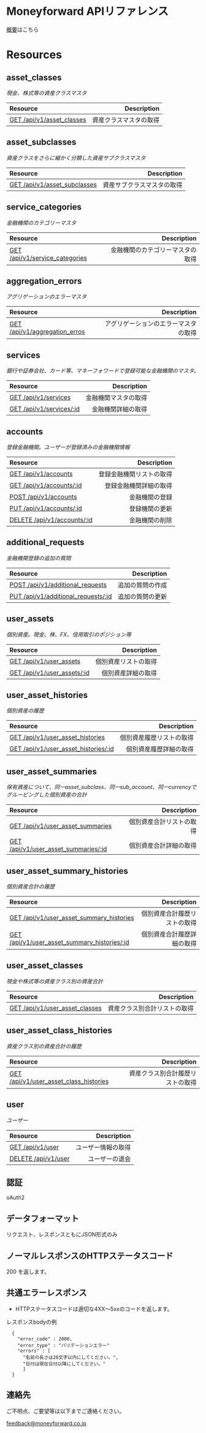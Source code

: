 # Moneyforward APIリファレンス
[概要](README.md)はこちら

# Resources

## asset_classes
*現金、株式等の資産クラスマスタ*

 Resource | Description 
:-----------|------------------------:
 [GET /api/v1/asset_classes](asset_classes_index.md) | 資産クラスマスタの取得
 
## asset_subclasses
*資産クラスをさらに細かく分類した資産サブクラスマスタ*

 Resource | Description 
:-----------|-----------------------:
 [GET /api/v1/asset_subclasses](asset_subclasses_index.md) | 資産サブクラスマスタの取得

## service_categories
*金融機関のカテゴリーマスタ*

 Resource | Description 
:-----------|-----------------------:
 [GET /api/v1/service_categories](service_categories_index.md) | 金融機関のカテゴリーマスタの取得

## aggregation_errors
*アグリゲーションのエラーマスタ*

 Resource | Description 
:-----------|-----------------------:
 [GET /api/v1/aggregation_erros](aggregation_errors_index.md) | アグリゲーションのエラーマスタの取得

## services
*銀行や証券会社、カード等、マネーフォワードで登録可能な金融機関のマスタ。*

 Resource | Description 
:-----------|------------------------:
 [GET /api/v1/services](services_index.md) | 金融機関マスタの取得
 [GET /api/v1/services/:id](services_show.md) | 金融機関詳細の取得

## accounts
*登録金融機関。ユーザーが登録済みの金融機関情報*

 Resource | Description
:-----------|------------------------:
 [GET /api/v1/accounts](accounts_index.md) | 登録金融機関リストの取得
 [GET /api/v1/accounts/:id](accounts_show.md) | 登録金融機関詳細の取得
 [POST /api/v1/accounts](accounts_create.md) | 金融機関の登録
 [PUT /api/v1/accounts/:id](accounts_update.md) | 登録機関の更新
 [DELETE /api/v1/accounts/:id](accounts_destroy.md) | 金融機関の削除

## additional_requests
*金融機関登録の追加の質問*

 Resource | Description
:-----------|------------------------:
 [POST /api/v1/additional_requests](additional_requests_create.md) | 追加の質問の作成
 [PUT /api/v1/additional_requests/:id](additional_requests_update.md) | 追加の質問の更新

## user_assets
*個別資産。現金、株、FX、信用取引のポジション等*

 Resource | Description
:-----------|------------------------:
 [GET /api/v1/user_assets](user_assets_index.md) | 個別資産リストの取得
 [GET /api/v1/user_assets/:id](user_assets_show.md) | 個別資産詳細の取得
 
## user_asset_histories
*個別資産の履歴*

 Resource | Description
:-----------|------------------------:
 [GET /api/v1/user_asset_histories](user_asset_histories_index.md) | 個別資産履歴リストの取得
 [GET /api/v1/user_asset_histories/:id](user_asset_histories_show.md) | 個別資産履歴詳細の取得

## user_asset_summaries
*保有資産について、同一asset_subclass、同一sub_account、同一currencyでグルーピングした個別資産の合計*

 Resource | Description
:-----------|------------------------:
 [GET /api/v1/user_asset_summaries](user_asset_summaries_index.md) | 個別資産合計リストの取得
 [GET /api/v1/user_asset_summaries/:id](user_asset_summaries_show.md) | 個別資産合計詳細の取得

## user_asset_summary_histories
*個別資産合計の履歴*

 Resource | Description 
:-----------|------------------------:
 [GET /api/v1/user_asset_summary_histories](user_asset_summary_histories_index.md) | 個別資産合計履歴リストの取得
 [GET /api/v1/user_asset_summary_histories/:id](user_asset_summary_histories_show.md) | 個別資産合計履歴詳細の取得
 
## user_asset_classes
*現金や株式等の資産クラス別の資産合計*

 Resource | Description 
:-----------|------------------------:
 [GET /api/v1/user_asset_classes](user_asset_classes_index.md) | 資産クラス別合計リストの取得

## user_asset_class_histories
*資産クラス別の資産合計の履歴*

 Resource | Description 
:-----------|------------------------:
 [GET /api/v1/user_asset_class_histories](user_asset_class_histories_index.md) | 資産クラス別合計履歴リストの取得

## user
*ユーザー*

 Resource | Description 
:-----------|------------------------:
 [GET /api/v1/user](user_show.md) | ユーザー情報の取得
 [DELETE /api/v1/user](user_destroy.md) | ユーザーの退会 

## 認証

oAuth2

## データフォーマット

リクエスト、レスポンスともにJSON形式のみ

## ノーマルレスポンスのHTTPステータスコード

200 を返します。

## 共通エラーレスポンス

*  HTTPステータスコードは適切な4XX〜5xxのコードを返します。

レスポンスbodyの例

      {
        "error_code" : 2000,
        "error_type" : "バリデーションエラー"       
        "errors" : [
          "名前の長さは20文字以内にしてください。",
          "日付は現在日付以降にしてください。"
          ]
      }

## 連絡先

ご不明点、ご要望等は以下までご連絡ください。

feedback@moneyforward.co.jp
